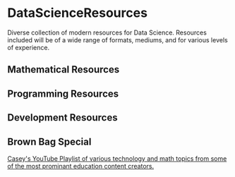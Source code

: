 # DataScienceResources
Diverse collection of modern resources for Data Science. Resources included will be of a wide range of formats, mediums, and for various levels of experience.  

## Mathematical Resources

## Programming Resources

## Development Resources

## Brown Bag Special
[Casey's YouTube Playlist of various technology and math topics from some of the most prominant education content creators.](https://www.google.com)
